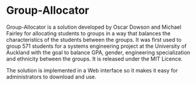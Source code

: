 Group-Allocator
===============

Group-Allocator is a solution developed by Oscar Dowson and Michael Fairley for allocating students to groups in a way that balances the characteristics of the students between the groups. It was first used to group 571 students for a systems engineering project at the University of Auckland with the goal to balance GPA, gender, engineering specialization and ethnicity between the groups. It is released under the MIT Licence.

The solution is implemented in a Web interface so it makes it easy for administrators to download and use. 
